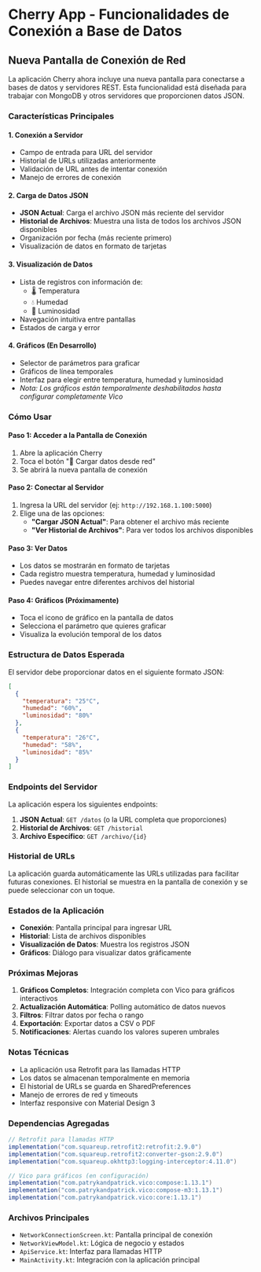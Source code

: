 # Cherry App - Funcionalidades de Conexión a Base de Datos

## Nueva Pantalla de Conexión de Red

La aplicación Cherry ahora incluye una nueva pantalla para conectarse a bases de datos y servidores REST. Esta funcionalidad está diseñada para trabajar con MongoDB y otros servidores que proporcionen datos JSON.

### Características Principales

#### 1. **Conexión a Servidor**
- Campo de entrada para URL del servidor
- Historial de URLs utilizadas anteriormente
- Validación de URL antes de intentar conexión
- Manejo de errores de conexión

#### 2. **Carga de Datos JSON**
- **JSON Actual**: Carga el archivo JSON más reciente del servidor
- **Historial de Archivos**: Muestra una lista de todos los archivos JSON disponibles
- Organización por fecha (más reciente primero)
- Visualización de datos en formato de tarjetas

#### 3. **Visualización de Datos**
- Lista de registros con información de:
  - 🌡️ Temperatura
  - 💧 Humedad  
  - 🔆 Luminosidad
- Navegación intuitiva entre pantallas
- Estados de carga y error

#### 4. **Gráficos (En Desarrollo)**
- Selector de parámetros para graficar
- Gráficos de línea temporales
- Interfaz para elegir entre temperatura, humedad y luminosidad
- *Nota: Los gráficos están temporalmente deshabilitados hasta configurar completamente Vico*

### Cómo Usar

#### Paso 1: Acceder a la Pantalla de Conexión
1. Abre la aplicación Cherry
2. Toca el botón "📡 Cargar datos desde red"
3. Se abrirá la nueva pantalla de conexión

#### Paso 2: Conectar al Servidor
1. Ingresa la URL del servidor (ej: `http://192.168.1.100:5000`)
2. Elige una de las opciones:
   - **"Cargar JSON Actual"**: Para obtener el archivo más reciente
   - **"Ver Historial de Archivos"**: Para ver todos los archivos disponibles

#### Paso 3: Ver Datos
- Los datos se mostrarán en formato de tarjetas
- Cada registro muestra temperatura, humedad y luminosidad
- Puedes navegar entre diferentes archivos del historial

#### Paso 4: Gráficos (Próximamente)
- Toca el icono de gráfico en la pantalla de datos
- Selecciona el parámetro que quieres graficar
- Visualiza la evolución temporal de los datos

### Estructura de Datos Esperada

El servidor debe proporcionar datos en el siguiente formato JSON:

```json
[
  {
    "temperatura": "25°C",
    "humedad": "60%",
    "luminosidad": "80%"
  },
  {
    "temperatura": "26°C", 
    "humedad": "58%",
    "luminosidad": "85%"
  }
]
```

### Endpoints del Servidor

La aplicación espera los siguientes endpoints:

1. **JSON Actual**: `GET /datos` (o la URL completa que proporciones)
2. **Historial de Archivos**: `GET /historial`
3. **Archivo Específico**: `GET /archivo/{id}`

### Historial de URLs

La aplicación guarda automáticamente las URLs utilizadas para facilitar futuras conexiones. El historial se muestra en la pantalla de conexión y se puede seleccionar con un toque.

### Estados de la Aplicación

- **Conexión**: Pantalla principal para ingresar URL
- **Historial**: Lista de archivos disponibles
- **Visualización de Datos**: Muestra los registros JSON
- **Gráficos**: Diálogo para visualizar datos gráficamente

### Próximas Mejoras

1. **Gráficos Completos**: Integración completa con Vico para gráficos interactivos
2. **Actualización Automática**: Polling automático de datos nuevos
3. **Filtros**: Filtrar datos por fecha o rango
4. **Exportación**: Exportar datos a CSV o PDF
5. **Notificaciones**: Alertas cuando los valores superen umbrales

### Notas Técnicas

- La aplicación usa Retrofit para las llamadas HTTP
- Los datos se almacenan temporalmente en memoria
- El historial de URLs se guarda en SharedPreferences
- Manejo de errores de red y timeouts
- Interfaz responsive con Material Design 3

### Dependencias Agregadas

```gradle
// Retrofit para llamadas HTTP
implementation("com.squareup.retrofit2:retrofit:2.9.0")
implementation("com.squareup.retrofit2:converter-gson:2.9.0")
implementation("com.squareup.okhttp3:logging-interceptor:4.11.0")

// Vico para gráficos (en configuración)
implementation("com.patrykandpatrick.vico:compose:1.13.1")
implementation("com.patrykandpatrick.vico:compose-m3:1.13.1")
implementation("com.patrykandpatrick.vico:core:1.13.1")
```

### Archivos Principales

- `NetworkConnectionScreen.kt`: Pantalla principal de conexión
- `NetworkViewModel.kt`: Lógica de negocio y estados
- `ApiService.kt`: Interfaz para llamadas HTTP
- `MainActivity.kt`: Integración con la aplicación principal 
